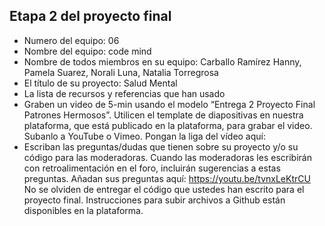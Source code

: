 ## Etapa 2 del proyecto final

- Numero del equipo: 06
- Nombre del equipo: code mind
- Nombre de todos miembros en su equipo: Carballo Ramírez Hanny, Pamela Suarez, Norali Luna, Natalia Torregrosa
- El título de su proyecto:  Salud Mental 
- La lista de recursos y referencias que han usado
- Graben un video de 5-min usando el modelo “Entrega 2 Proyecto Final Patrones Hermosos”. Utilicen el template de diapositivas en nuestra plataforma, que está publicado en la plataforma, para grabar el video. Subanlo a YouTube o Vimeo. Pongan la liga del vídeo aquí: 
- Escriban las preguntas/dudas que tienen sobre su proyecto y/o su código para las moderadoras. Cuando las moderadoras les escribirán con retroalimentación en el foro, incluirán sugerencias a estas preguntas. Añadan sus preguntas aquí:
https://youtu.be/tvnxLeKtrCU
No se olviden de entregar el código que ustedes han escrito para el proyecto final. Instrucciones para subir archivos a Github están disponibles en la plataforma.
